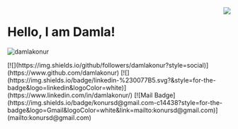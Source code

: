 <img align='right' src="https://github-readme-stats.vercel.app/api?username=damlakonur&show_icons=true">

# Hello, I am Damla! 
<p align="left"> <img src="https://komarev.com/ghpvc/?username=damlakonur" alt="damlakonur" /> </p>
[![](https://img.shields.io/github/followers/damlakonur?style=social)](https://www.github.com/damlakonur)
[![](https://img.shields.io/badge/linkedin-%230077B5.svg?&style=for-the-badge&logo=linkedin&logoColor=white)](https://www.linkedin.com/in/damlakonur/)
[![Mail Badge](https://img.shields.io/badge/konursd@gmail.com-c14438?style=for-the-badge&logo=Gmail&logoColor=white&link=mailto:konursd@gmail.com)](mailto:konursd@gmail.com)
